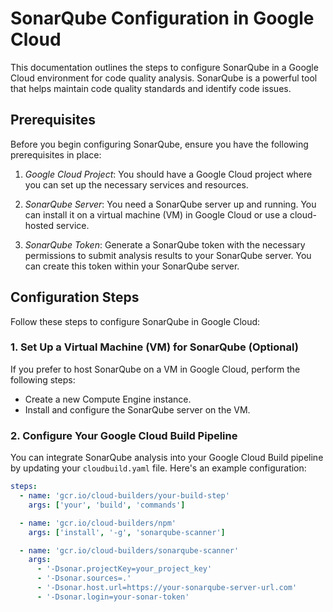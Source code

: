 # SonarQube Configuration in Google Cloud

This documentation outlines the steps to configure SonarQube in a Google Cloud environment for code quality analysis. SonarQube is a powerful tool that helps maintain code quality standards and identify code issues.

## Prerequisites

Before you begin configuring SonarQube, ensure you have the following prerequisites in place:

1. *Google Cloud Project*: You should have a Google Cloud project where you can set up the necessary services and resources.

2. *SonarQube Server*: You need a SonarQube server up and running. You can install it on a virtual machine (VM) in Google Cloud or use a cloud-hosted service.

3. *SonarQube Token*: Generate a SonarQube token with the necessary permissions to submit analysis results to your SonarQube server. You can create this token within your SonarQube server.

## Configuration Steps

Follow these steps to configure SonarQube in Google Cloud:

### 1. Set Up a Virtual Machine (VM) for SonarQube (Optional)

If you prefer to host SonarQube on a VM in Google Cloud, perform the following steps:

- Create a new Compute Engine instance.
- Install and configure the SonarQube server on the VM.

### 2. Configure Your Google Cloud Build Pipeline

You can integrate SonarQube analysis into your Google Cloud Build pipeline by updating your `cloudbuild.yaml` file. Here's an example configuration:

```yaml
steps:
  - name: 'gcr.io/cloud-builders/your-build-step'
    args: ['your', 'build', 'commands']

  - name: 'gcr.io/cloud-builders/npm'
    args: ['install', '-g', 'sonarqube-scanner']

  - name: 'gcr.io/cloud-builders/sonarqube-scanner'
    args:
      - '-Dsonar.projectKey=your_project_key'
      - '-Dsonar.sources=.'
      - '-Dsonar.host.url=https://your-sonarqube-server-url.com'
      - '-Dsonar.login=your-sonar-token'

